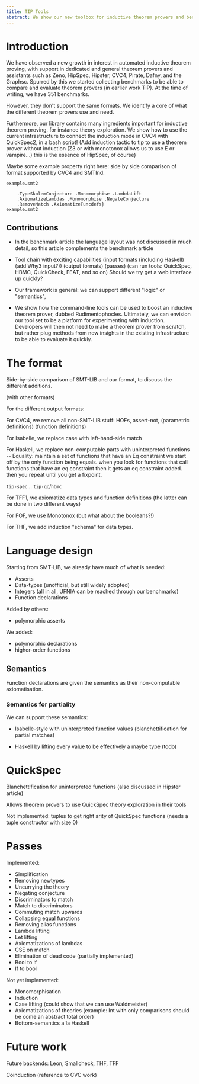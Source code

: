 ```yaml
---
title: TIP Tools
abstract: We show our new toolbox for inductive theorem provers and benchmarks.
---
```


# Introduction

We have observed a new growth in interest in automated inductive theorem proving,
with support in dedicated and general theorem provers and assistants
such as Zeno, HipSpec, Hipster, CVC4, Pirate, Dafny, and the Graphsc.
Spurred by this we started collecting benchmarks to be able to compare and
evaluate theorem provers (in earlier work TIP). At the time of writing, we
have 351 benchmarks.

However, they don't support the same formats.
We identify a core of what the different theorem provers use and need.

Furthermore, our library contains many ingredients important for inductive
theorem proving, for instance theory exploration. We show how to use
the current infrastructure to connect the induction mode in CVC4 with
QuickSpec2, in a bash script! (Add induction tactic to tip to use
a theorem prover without induction
(Z3 or with monotonox allows us to use E or vampire...)
this is the essence of HipSpec, of course)

Maybe some example property right here: side by side comparison
of format supported by CVC4 and SMTInd.

```{.tip-include }
example.smt2
```

```{.tip-include
    .TypeSkolemConjecture .Monomorphise .LambdaLift
    .AxiomatizeLambdas .Monomorphise .NegateConjecture
    .RemoveMatch .AxiomatizeFuncdefs}
example.smt2
```

## Contributions

* In the benchmark article the language layout was not discussed in much detail,
  so this article complements the benchmark article

* Tool chain with exciting capabilities
    (input formats (including Haskell) (add Why3 input?))
    (output formats)
    (passes)
    (can run tools: QuickSpec, HBMC, QuickCheck, FEAT, and so on)
  Should we try get a web interface up quickly?

* Our framework is general: we can support different "logic" or "semantics",

* We show how the command-line tools can be used to boost an inductive
  theorem prover, dubbed Rudimentophocles.
  Ultimately, we can envision our tool set to be a platform for
  experimenting with induction. Developers will then not need
  to make a theorem prover from scratch, but rather plug methods
  from new insights in the existing infrastructure to be able
  to evaluate it quickly.

# The format

Side-by-side comparison of SMT-LIB and our format,
to discuss the different additions.

(with other formats)

For the different output formats:

For CVC4, we remove all non-SMT-LIB stuff:
    HOFs, assert-not, (parametric definitions) (function definitions)

For Isabelle, we replace case with left-hand-side match

For Haskell, we replace non-computable parts with uninterpreted functions
    -- Equality:
        maintain a set of functions that have an Eq constraint
        we start off by the only function being equals.
        when you look for functions that call functions that have
        an eq constraint then it gets an eq constraint added.
        then you repeat until you get a fixpoint.

`tip-spec`... `tip-qc`/`hbmc`

For TFF1, we axiomatize data types and function definitions
    (the latter can be done in two different ways)

For FOF, we use Monotonox (but what about the booleans?!)

For THF, we add induction "schema" for data types.

# Language design

Starting from SMT-LIB, we already have much of what is needed:

* Asserts
* Data-types (unofficial, but still widely adopted)
* Integers (all in all, UFNIA can be reached through our benchmarks)
* Function declarations

Added by others:

* polymorphic asserts

We added:

* polymorphic declarations
* higher-order functions

## Semantics

Function declarations are given the semantics as their non-computable axiomatisation.

### Semantics for partiality

We can support these semantics:

* Isabelle-style with uninterpreted function values
  (blanchettification for partial matches)

* Haskell by lifting every value to be effectively a maybe type
  (todo)

# QuickSpec

Blanchettification for uninterpreted functions (also discussed in Hipster article)

Allows theorem provers to use QuickSpec theory exploration in their tools

Not implemented: tuples to get right arity of QuickSpec functions
                 (needs a tuple constructor with size 0)

# Passes

Implemented:

* Simplification
* Removing newtypes
* Uncurrying the theory
* Negating conjecture
* Discriminators to match
* Match to discriminators
* Commuting match upwards
* Collapsing equal functions
* Removing alias functions
* Lambda lifting
* Let lifting
* Axiomatizations of lambdas
* CSE on match
* Elimination of dead code (partially implemented)
* Bool to if
* If to bool

Not yet implemented:

* Monomorphisation
* Induction
* Case lifting (could show that we can use Waldmeister)
* Axiomatizations of theories
  (example: Int with only comparisons should be come an abstract total order)
* Bottom-semantics a'la Haskell

# Future work

Future backends: Leon, Smallcheck, THF, TFF

Coinduction (reference to CVC work)

